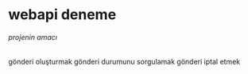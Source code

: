 # webapi deneme
###### projenin amacı 
gönderi oluşturmak
gönderi durumunu sorgulamak 
gönderi iptal etmek
